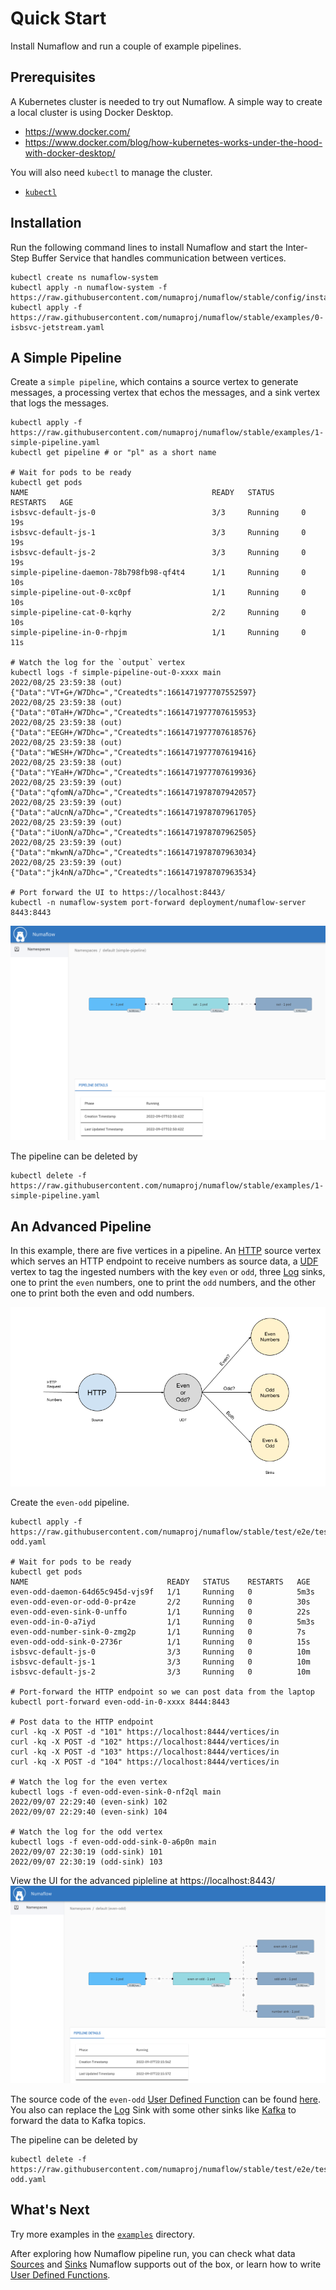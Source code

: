 # Quick Start

Install Numaflow and run a couple of example pipelines.

## Prerequisites

A Kubernetes cluster is needed to try out Numaflow. A simple way to create a local cluster is using Docker Desktop.
* https://www.docker.com/
* https://www.docker.com/blog/how-kubernetes-works-under-the-hood-with-docker-desktop/

You will also need `kubectl` to manage the cluster.
* [`kubectl`](https://kubernetes.io/docs/tasks/tools/install-kubectl/)

## Installation

Run the following command lines to install Numaflow and start the Inter-Step Buffer Service that handles communication between vertices.
```shell
kubectl create ns numaflow-system
kubectl apply -n numaflow-system -f https://raw.githubusercontent.com/numaproj/numaflow/stable/config/install.yaml
kubectl apply -f https://raw.githubusercontent.com/numaproj/numaflow/stable/examples/0-isbsvc-jetstream.yaml
```

## A Simple Pipeline

Create a `simple pipeline`, which contains a source vertex to generate messages, a processing vertex that echos the messages, and a sink vertex that logs the messages.
```shell
kubectl apply -f https://raw.githubusercontent.com/numaproj/numaflow/stable/examples/1-simple-pipeline.yaml
kubectl get pipeline # or "pl" as a short name

# Wait for pods to be ready
kubectl get pods
NAME                                         READY   STATUS      RESTARTS   AGE
isbsvc-default-js-0                          3/3     Running     0          19s
isbsvc-default-js-1                          3/3     Running     0          19s
isbsvc-default-js-2                          3/3     Running     0          19s
simple-pipeline-daemon-78b798fb98-qf4t4      1/1     Running     0          10s
simple-pipeline-out-0-xc0pf                  1/1     Running     0          10s
simple-pipeline-cat-0-kqrhy                  2/2     Running     0          10s
simple-pipeline-in-0-rhpjm                   1/1     Running     0          11s

# Watch the log for the `output` vertex
kubectl logs -f simple-pipeline-out-0-xxxx main
2022/08/25 23:59:38 (out) {"Data":"VT+G+/W7Dhc=","Createdts":1661471977707552597}
2022/08/25 23:59:38 (out) {"Data":"0TaH+/W7Dhc=","Createdts":1661471977707615953}
2022/08/25 23:59:38 (out) {"Data":"EEGH+/W7Dhc=","Createdts":1661471977707618576}
2022/08/25 23:59:38 (out) {"Data":"WESH+/W7Dhc=","Createdts":1661471977707619416}
2022/08/25 23:59:38 (out) {"Data":"YEaH+/W7Dhc=","Createdts":1661471977707619936}
2022/08/25 23:59:39 (out) {"Data":"qfomN/a7Dhc=","Createdts":1661471978707942057}
2022/08/25 23:59:39 (out) {"Data":"aUcnN/a7Dhc=","Createdts":1661471978707961705}
2022/08/25 23:59:39 (out) {"Data":"iUonN/a7Dhc=","Createdts":1661471978707962505}
2022/08/25 23:59:39 (out) {"Data":"mkwnN/a7Dhc=","Createdts":1661471978707963034}
2022/08/25 23:59:39 (out) {"Data":"jk4nN/a7Dhc=","Createdts":1661471978707963534}

# Port forward the UI to https://localhost:8443/
kubectl -n numaflow-system port-forward deployment/numaflow-server 8443:8443
```
<img src="assets/numaflow-ui-simple-pipeline.png" alt="numaflo-ui" width="650"/>

The pipeline can be deleted by
```shell
kubectl delete -f https://raw.githubusercontent.com/numaproj/numaflow/stable/examples/1-simple-pipeline.yaml
```

## An Advanced Pipeline

In this example, there are five vertices in a pipeline. An [HTTP](./sources/http.md) source vertex which serves an HTTP endpoint to receive numbers as source data, a [UDF](./user-defined-functions.md) vertex to tag the ingested numbers with the key `even` or `odd`, three [Log](./sinks/log.md) sinks, one to print the `even` numbers, one to print the `odd` numbers, and the other one to print both the even and odd numbers.

![Pipeline Diagram](assets/even-odd.png)

Create the `even-odd` pipeline.
```shell
kubectl apply -f https://raw.githubusercontent.com/numaproj/numaflow/stable/test/e2e/testdata/even-odd.yaml

# Wait for pods to be ready
kubectl get pods
NAME                               READY   STATUS    RESTARTS   AGE
even-odd-daemon-64d65c945d-vjs9f   1/1     Running   0          5m3s
even-odd-even-or-odd-0-pr4ze       2/2     Running   0          30s
even-odd-even-sink-0-unffo         1/1     Running   0          22s
even-odd-in-0-a7iyd                1/1     Running   0          5m3s
even-odd-number-sink-0-zmg2p       1/1     Running   0          7s
even-odd-odd-sink-0-2736r          1/1     Running   0          15s
isbsvc-default-js-0                3/3     Running   0          10m
isbsvc-default-js-1                3/3     Running   0          10m
isbsvc-default-js-2                3/3     Running   0          10m

# Port-forward the HTTP endpoint so we can post data from the laptop
kubectl port-forward even-odd-in-0-xxxx 8444:8443

# Post data to the HTTP endpoint
curl -kq -X POST -d "101" https://localhost:8444/vertices/in
curl -kq -X POST -d "102" https://localhost:8444/vertices/in 
curl -kq -X POST -d "103" https://localhost:8444/vertices/in
curl -kq -X POST -d "104" https://localhost:8444/vertices/in 

# Watch the log for the even vertex
kubectl logs -f even-odd-even-sink-0-nf2ql main
2022/09/07 22:29:40 (even-sink) 102
2022/09/07 22:29:40 (even-sink) 104

# Watch the log for the odd vertex
kubectl logs -f even-odd-odd-sink-0-a6p0n main
2022/09/07 22:30:19 (odd-sink) 101
2022/09/07 22:30:19 (odd-sink) 103
```

View the UI for the advanced pipleline at https://localhost:8443/
<img src="assets/numaflow-ui-advanced-pipeline.png" alt="numaflo-ui" width="650"/>

The source code of the `even-odd` [User Defined Function](./user-defined-functions.md) can be found [here](https://github.com/numaproj/numaflow-go/tree/main/examples/function/evenodd). You also can replace the [Log](./sinks/log.md) Sink with some other sinks like [Kafka](./sinks/kafka.md) to forward the data to Kafka topics.

The pipeline can be deleted by
```shell
kubectl delete -f https://raw.githubusercontent.com/numaproj/numaflow/stable/test/e2e/testdata/even-odd.yaml
```

## What's Next

Try more examples in the [`examples`](../examples) directory.

After exploring how Numaflow pipeline run, you can check what data [Sources](./sources/generator.md) and [Sinks](./sinks/kafka.md) Numaflow supports out of the box, or learn how to write [User Defined Functions](./user-defined-functions.md).
